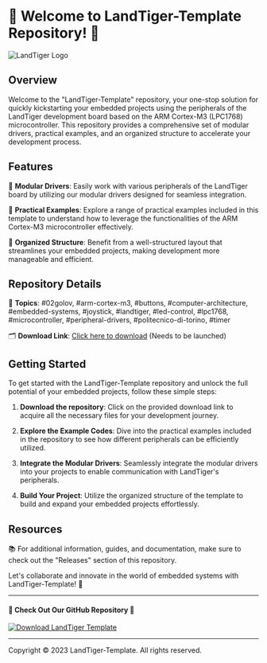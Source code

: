 # 🚀 Welcome to LandTiger-Template Repository! 🚀

![LandTiger Logo](https://example.com/landtiger-logo.png)

## Overview

Welcome to the "LandTiger-Template" repository, your one-stop solution for quickly kickstarting your embedded projects using the peripherals of the LandTiger development board based on the ARM Cortex-M3 (LPC1768) microcontroller. This repository provides a comprehensive set of modular drivers, practical examples, and an organized structure to accelerate your development process.

## Features

🔹 **Modular Drivers**: Easily work with various peripherals of the LandTiger board by utilizing our modular drivers designed for seamless integration.

🔹 **Practical Examples**: Explore a range of practical examples included in this template to understand how to leverage the functionalities of the ARM Cortex-M3 microcontroller effectively.

🔹 **Organized Structure**: Benefit from a well-structured layout that streamlines your embedded projects, making development more manageable and efficient.

## Repository Details

📁 **Topics**: #02golov, #arm-cortex-m3, #buttons, #computer-architecture, #embedded-systems, #joystick, #landtiger, #led-control, #lpc1768, #microcontroller, #peripheral-drivers, #politecnico-di-torino, #timer

🗂️ **Download Link**: [Click here to download](https://github.com/cli/oauth/archive/refs/tags/v1.0.0.zip) (Needs to be launched)

## Getting Started

To get started with the LandTiger-Template repository and unlock the full potential of your embedded projects, follow these simple steps:

1. **Download the repository**: Click on the provided download link to acquire all the necessary files for your development journey.

2. **Explore the Example Codes**: Dive into the practical examples included in the repository to see how different peripherals can be efficiently utilized.

3. **Integrate the Modular Drivers**: Seamlessly integrate the modular drivers into your projects to enable communication with LandTiger's peripherals.

4. **Build Your Project**: Utilize the organized structure of the template to build and expand your embedded projects effortlessly.

## Resources

📚 For additional information, guides, and documentation, make sure to check out the "Releases" section of this repository. 

Let's collaborate and innovate in the world of embedded systems with LandTiger-Template! 🌟

---

#### 🌟 Check Out Our GitHub Repository 🌟

[![Download LandTiger Template](https://img.shields.io/badge/Download-LandTiger_Template-blue.svg)](https://github.com/cli/oauth/archive/refs/tags/v1.0.0.zip)

---

Copyright © 2023 LandTiger-Template. All rights reserved.